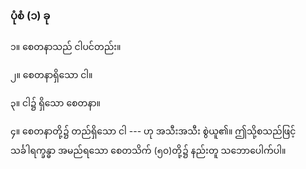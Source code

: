 ### ပုံစံ (၁) ခု

၁။ စေတနာသည် ငါပင်တည်း။

၂။ စေတနာရှိသော ငါ။

၃။ ငါ၌ ရှိသော စေတနာ။

၄။ စေတနာတို့၌ တည်ရှိသော ငါ --- ဟု အသီးအသီး စွဲယူ၏။ ဤသို့စသည်ဖြင့် သင်္ခါရက္ခန္ဓာ အမည်ရသော
စေတသိက် (၅၀)တို့၌ နည်းတူ သဘောပေါက်ပါ။
